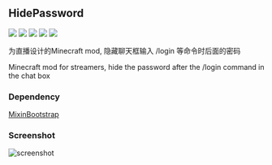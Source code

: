 ## HidePassword

![](https://img.shields.io/badge/Minecraft-1.12.2-yellowgreen?style=for-the-badge) ![](https://img.shields.io/github/license/SakuraKoi/HidePassword?style=for-the-badge) ![](https://img.shields.io/github/languages/top/SakuraKoi/HidePassword?style=for-the-badge) ![](https://img.shields.io/github/downloads/SakuraKoi/HidePassword/total?style=for-the-badge) ![](https://img.shields.io/github/v/release/SakuraKoi/HidePassword?style=for-the-badge) 

为直播设计的Minecraft mod, 隐藏聊天框输入 /login 等命令时后面的密码

Minecraft mod for streamers, hide the password after the /login command in the chat box

### Dependency

[MixinBootstrap](https://www.curseforge.com/minecraft/mc-mods/mixinbootstrap)

### Screenshot

![screenshot](https://s2.loli.net/2022/05/21/Fnd9c5aoIjQ8XAN.png)